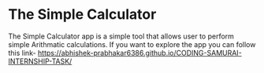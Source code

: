 # The Simple Calculator
The Simple Calculator app is a simple tool that allows user to perform simple Arithmatic calculations.
If you want to explore the app you can follow this link- https://abhishek-prabhakar6386.github.io/CODING-SAMURAI-INTERNSHIP-TASK/
